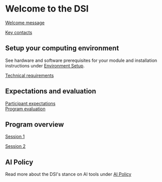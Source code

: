 # Welcome to the DSI
[Welcome message](/onboarding_documents/welcome_message.md)

[Key contacts](/onboarding_documents/key_contacts.md)

## Setup your computing environment
See hardware and software prerequisites for your module and installation instructions under [Environment Setup](/environment_setup).

[Technical requirements](/onboarding_documents/tech_requirements.md)

## Expectations and evaluation
[Participant expectations](/onboarding_documents/participant_expectations.md)  
[Program evaluation](/onboarding_documents/program_evaluation.md)

## Program overview
[Session 1](/onboarding_documents/session_specific/session_1/program_overview_session_1.md)

[Session 2](/onboarding_documents/session_specific/session_2/program_overview_session_2.md)

## AI Policy
Read more about the DSI's stance on AI tools under [AI Policy](/onboarding_documents/ai_policy.md)